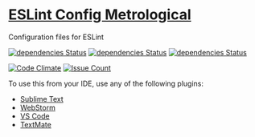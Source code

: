 # [ESLint Config Metrological](https://git.io/eslint-config-metrological "ESLint Config Metrological")
Configuration files for ESLint

[![dependencies Status](https://david-dm.org/metrological/eslint-config-metrological/status.svg?style=flat-square)](https://david-dm.org/metrological/eslint-config-metrological)
[![dependencies Status](https://david-dm.org/metrological/eslint-config-metrological/peer-status.svg?style=flat-square)](https://david-dm.org/metrological/eslint-config-metrological)
[![dependencies Status](https://david-dm.org/metrological/eslint-config-metrological/optional-status.svg?style=flat-square)](https://david-dm.org/metrological/eslint-config-metrological)

[![Code Climate](https://codeclimate.com/github/Metrological/eslint-config-metrological/badges/gpa.svg)](https://codeclimate.com/github/Metrological/eslint-config-metrological)
[![Issue Count](https://codeclimate.com/github/Metrological/eslint-config-metrological/badges/issue_count.svg)](https://codeclimate.com/github/Metrological/eslint-config-metrological)

To use this from your IDE, use any of the following plugins:
- [Sublime Text](https://packagecontrol.io/packages/ESLint "Sublime Text")
- [WebStorm](https://www.jetbrains.com/help/webstorm/2016.2/eslint.html "WebStorm")
- [VS Code](https://marketplace.visualstudio.com/items?itemName=dbaeumer.vscode-eslint "VS Code")
- [TextMate](https://github.com/natesilva/javascript-eslint.tmbundle "TextMate")
